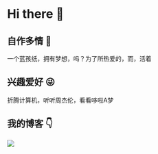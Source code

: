 # **Hi there 👋**

## 自作多情 🥴

一个蓝孩纸，拥有梦想，吗？为了所热爱的，而，活着

## 兴趣爱好 😜

折腾计算机，听听周杰伦，看看哆啦A梦

## 我的博客 👇

[![](https://img.shields.io/badge/Blog-CangHan10-informational?style=flat&logo=CangHan10'sBlog&logoColor=white&color=blue)](https://canghan10.us.kg)